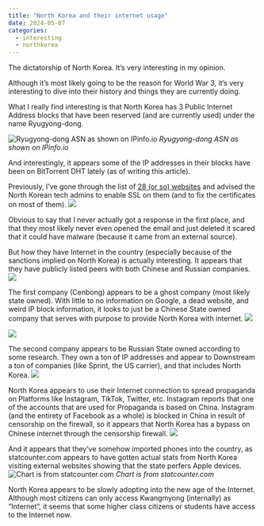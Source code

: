 ```yaml
---
title: "North Korea and their internet usage"
date: 2024-05-07
categories:
  - interesting
  - northkorea
---
```


The dictatorship of North Korea. It’s very interesting in my opinion.

Although it’s most likely going to be the reason for World War 3, it’s very interesting to dive into their history and things they are currently doing.

What I really find interesting is that North Korea has 3 Public Internet Address blocks that have been reserved (and are currently used) under the name Ryugyong-dong.

![Ryugyong-dong ASN as shown on IPinfo.io](https://web.archive.org/web/20230708162048im_/https://marcopisco.com/wp-content/uploads/2023/07/Sem-titulo.png)
<i>Ryugyong-dong ASN as shown on IPinfo.io</i>

And interestingly, it appears some of the IP addresses in their blocks have been on BitTorrent DHT lately (as of writing this article).

Previously, I’ve gone through the list of <a href="https://github.com/mandatoryprogrammer/NorthKoreaDNSLeak/blob/master/README.md">28 (or so) websites</a> and advised the North Korean tech admins to enable SSL on them (and to fix the certificates on most of them).
![](https://web.archive.org/web/20230708162053im_/https://marcopisco.com/wp-content/uploads/2023/07/email.png)

Obvious to say that I never actually got a response in the first place, and that they most likely never even opened the email and just deleted it scared that it could have malware (because it came from an external source).

But how they have Internet in the country (especially because of the sanctions implied on North Korea) is actually interesting.
It appears that they have publicly listed peers with both Chinese and Russian companies.
![](https://web.archive.org/web/20230708162053im_/https://marcopisco.com/wp-content/uploads/2023/07/uipstreams.png)

The first company (Cenbong) appears to be a ghost company (most likely state owned). With little to no information on Google, a dead website, and weird IP block information, it looks to just be a Chinese State owned company that serves with purpose to provide North Korea with internet.
![](https://web.archive.org/web/20230708162046im_/https://marcopisco.com/wp-content/uploads/2023/07/403aldas.png)

![](https://web.archive.org/web/20230708162046im_/https://marcopisco.com/wp-content/uploads/2023/07/weirdocmpany.png)

The second company appears to be Russian State owned according to some research. They own a ton of IP addresses and appear to Downstream a ton of companies (like Sprint, the US carrier), and that includes North Korea.
![](https://web.archive.org/web/20230708162046im_/https://marcopisco.com/wp-content/uploads/2023/07/ru.png)

North Korea appears to use their Internet connection to spread propaganda on Platforms like Instagram, TikTok, Twitter, etc.
Instagram reports that one of the accounts that are used for Propaganda is based on China. Instagram (and the entirety of Facebook as a whole) is blocked in China in result of censorship on the firewall, so it appears that North Korea has a bypass on Chinese internet through the censorship firewall.
![](https://web.archive.org/web/20230708162046im_/https://marcopisco.com/wp-content/uploads/2023/07/sdfsdfsdfsd.png)

And it appears that they’ve somehow imported phones into the country, as statcounter.com appears to have gotten actual stats from North Korea visiting external websites showing that the state perfers Apple devices.
![Chart is from statcounter.com](https://i.imgur.com/BzMuxjP.png)
<i>Chart is from statcounter.com</i>

North Korea appears to be slowly adopting into the new age of the Internet. Although most citizens can only access Kwangmyong (internally) as “Internet”, it seems that some higher class citizens or students have access to the Internet now.